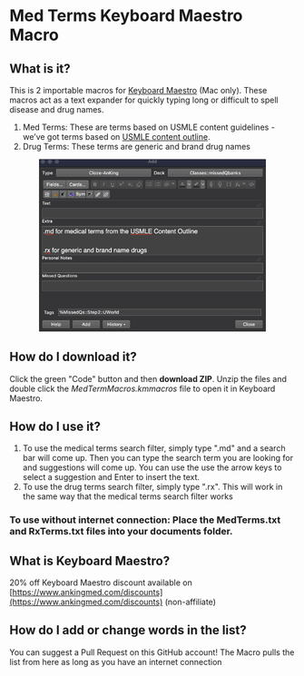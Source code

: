 # Med Terms Keyboard Maestro Macro

## What is it?

This is 2 importable macros for [Keyboard Maestro](https://www.keyboardmaestro.com/main/) (Mac only). These macros act as a text expander for quickly typing long or difficult to spell disease and drug names.

1. Med Terms: These are terms based on USMLE content guidelines 
-we’ve got terms based on [USMLE content outline](https://www.usmle.org/pdfs/usmlecontentoutline.pdf). 
2. Drug Terms: These terms are generic and brand drug names

<p align="center">
  <img src="https://raw.githubusercontent.com/AnKingMed/MedTermsList/main/KM%20macro.gif?raw=true" width="400">
</p>

## How do I download it?
Click the green "Code" button and then **download ZIP**. Unzip the files and double click the _MedTermMacros.kmmacros_ file to open it in Keyboard Maestro.

## How do I use it?
1. To use the medical terms search filter, simply type ".md" and a search bar will come up. Then you can type the search term you are looking for and suggestions will come up. You can use the use the arrow keys to select a suggestion and Enter to insert the text.
2. To use the drug terms search filter, simply type ".rx". This will work in the same way that the medical terms search filter works
### To use without internet connection: Place the MedTerms.txt and RxTerms.txt files into your documents folder. 

## What is Keyboard Maestro?
20% off Keyboard Maestro discount available on  [https://www.ankingmed.com/discounts](https://www.ankingmed.com/discounts)  (non-affiliate)


## How do I add or change words in the list?
You can suggest a Pull Request on this GitHub account! The Macro pulls the list from here as long as you have an internet connection
